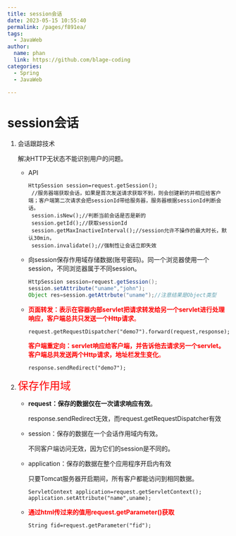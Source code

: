 ```yaml
---
title: session会话
date: 2023-05-15 10:55:40
permalink: /pages/f891ea/
tags: 
  - JavaWeb
author: 
  name: phan
  link: https://github.com/blage-coding
categories: 
  - Spring
  - JavaWeb

---
```

# session会话

1. 会话跟踪技术

   解决HTTP无状态不能识别用户的问题。

   - API

     ```
     HttpSession session=request.getSession();
      //服务器端获取会话，如果是首次发送请求获取不到，则会创建新的并相应给客户端；客户端第二次请求会把sessionId带给服务器，服务器根据sessionId判断会话。
      session.isNew();//判断当前会话是否是新的
      session.getId();//获取sessionId
      session.getMaxInactiveInterval();//session允许不操作的最大时长，默认30min，
      session.invalidate();//强制性让会话立即失效
     ```

   - 向session保存作用域存储数据(账号密码)。同一个浏览器使用一个session，不同浏览器属于不同session。

     ```java
     HttpSession session=request.getSession();
     session.setAttribute("uname","john");
     Object res=session.getAttrbute("uname");//注意结果是Object类型
     ```

   - <font color='red'>**页面转发：表示在容器内部servlet把请求转发给另一个servlet进行处理响应，客户端总共只发送一个Http请求**。</font>

     ```
     request.getRequestDispatcher("demo7").forward(request,response);
     ```

     <font color='red'>**客户端重定向：servlet响应给客户端，并告诉他去请求另一个servlet。客户端总共发送两个Http请求，地址栏发生变化**。</font>

     ```
     response.sendRedirect("demo7");
     ```

2. <font color='red' size=5>保存作用域</font>

   - **request：保存的数据仅在一次请求响应有效**。

     response.sendRedirect无效，而request.getRequestDispatcher有效

   - session：保存的数据在一个会话作用域内有效。

     不同客户端访问无效，因为它们的session是不同的。

   - application：保存的数据在整个应用程序开启内有效

     只要Tomcat服务器开启期间，所有客户都能访问到相同数据。

     ```
     ServletContext application=request.getServletContext();
     application.setAttribute("name",uname);
     ```

   - **<font color='red'>通过html传过来的值用request.getParameter()获取</font>**

     ```
     String fid=request.getParameter("fid");
     ```